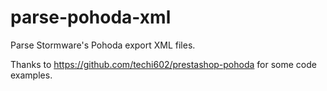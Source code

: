 # parse-pohoda-xml
Parse Stormware's Pohoda export XML files.

Thanks to https://github.com/techi602/prestashop-pohoda for some code examples.
